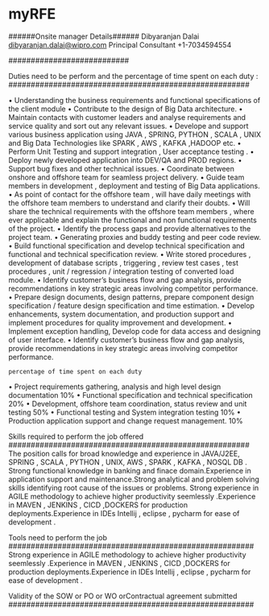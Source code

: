 # myRFE


######Onsite manager Details######
Dibyaranjan Dalai
dibyaranjan.dalai@wipro.com
Principal Consultant
+1-7034594554

###########################

Duties need to be perform and the percentage of time spent on each duty :
######################################################

•	Understanding the business requirements and functional specifications of the client module
•	Contribute to the design of Big Data architecture.
•	Maintain contacts with customer leaders and analyse requirements and service quality and sort out any relevant issues.
•	Develope and support various business application using JAVA , SPRING, PYTHON , SCALA , UNIX  and Big Data Technologies like SPARK , AWS , KAFKA ,HADOOP etc.
•	Perform Unit Testing and support integration , User acceptance testing .
•	Deploy newly developed application into DEV/QA and PROD regions.
•	Support bug fixes and other technical issues.
•	Coordinate between onshore and offshore team for seamless project delivery.
•	Guide team members in development , deployment and testing of Big Data applications.
•	As point of contact for the offshore team , will have daily meetings with the offshore team members to understand and clarify their doubts.
•	Will share the technical requirements with the offshore team members , where ever applicable and explain the functional and non functional requirements of the project.
•	Identify the process gaps and provide alternatives to the project team.
•	Generating proxies and buddy testing and peer code review.
•	Build functional specification and develop technical specification and functional and technical specification review.
•	Write stored procedures , development of database scripts , triggering , review test cases , test procedures , unit / regression / integration testing of converted load module.
•	Identify customer’s business flow and gap analysis, provide recommendations in key strategic areas involving competitor performance.
•	Prepare design documents, design patterns, prepare component design specification / feature design specification and time estimation.
•	Develop enhancements, system documentation, and production support and implement procedures for quality improvement and development.
•	Implement exception handling, Develop code for data access and designing of user interface.
•	Identify customer’s business flow and gap analysis, provide recommendations in key strategic areas involving competitor performance.

	percentage of time spent on each duty
	
•	Project requirements gathering, analysis and high level design documentation 		10%
•	Functional specification and technical specification									20%
•	Development, offshore team coordination, status review and unit testing			50%
•	Functional testing and System integration testing 										10%
•	Production application support and change request management. 					10%



Skills required to perform the job offered
######################################################
The position calls for broad knowledge and experience in JAVA/J2EE, SPRING , SCALA , PYTHON , UNIX, AWS , SPARK , KAFKA , NOSQL DB . Strong functional knowledge in banking and finace domain.Experience in application support and maintenance.Strong analytical and problem solving skills identifying root cause of the issues or problems. Strong experience in AGILE methodology to achieve higher productivity seemlessly .Experience in MAVEN , JENKINS , CICD ,DOCKERS for production deployments.Experience in IDEs Intellij , eclipse , pycharm for ease of development .

Tools need to perform the job 
#######################################################
Strong experience in AGILE methodology to achieve higher productivity seemlessly .Experience in MAVEN , JENKINS , CICD ,DOCKERS for production deployments.Experience in IDEs Intellij , eclipse , pycharm for ease of development .


Validity of the SOW or PO or WO orContractual agreement submitted 
#######################################################



